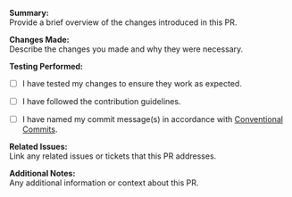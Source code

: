 **Summary:**  
Provide a brief overview of the changes introduced in this PR.


**Changes Made:**  
Describe the changes you made and why they were necessary.


**Testing Performed:**  
- [ ] I have tested my changes to ensure they work as expected.  
- [ ] I have followed the contribution guidelines.  
- [ ] I have named my commit message(s) in accordance with [Conventional Commits](https://www.conventionalcommits.org/en/v1.0.0/).


**Related Issues:**  
Link any related issues or tickets that this PR addresses.


**Additional Notes:**  
Any additional information or context about this PR.
